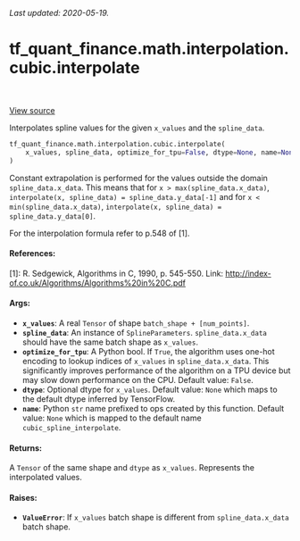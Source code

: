 <!--
This file is generated by a tool. Do not edit directly.
For open-source contributions the docs will be updated automatically.
-->

*Last updated: 2020-05-19.*

<div itemscope itemtype="http://developers.google.com/ReferenceObject">
<meta itemprop="name" content="tf_quant_finance.math.interpolation.cubic.interpolate" />
<meta itemprop="path" content="Stable" />
</div>

# tf_quant_finance.math.interpolation.cubic.interpolate

<!-- Insert buttons and diff -->

<table class="tfo-notebook-buttons tfo-api" align="left">
</table>

<a target="_blank" href="https://github.com/google/tf-quant-finance/blob/master/tf_quant_finance/math/interpolation/cubic/cubic_interpolation.py">View source</a>



Interpolates spline values for the given `x_values` and the `spline_data`.

```python
tf_quant_finance.math.interpolation.cubic.interpolate(
    x_values, spline_data, optimize_for_tpu=False, dtype=None, name=None
)
```



<!-- Placeholder for "Used in" -->

Constant extrapolation is performed for the values outside the domain
`spline_data.x_data`. This means that for `x > max(spline_data.x_data)`,
`interpolate(x, spline_data) = spline_data.y_data[-1]`
and for  `x < min(spline_data.x_data)`,
`interpolate(x, spline_data) = spline_data.y_data[0]`.

For the interpolation formula refer to p.548 of [1].

#### References:
[1]: R. Sedgewick, Algorithms in C, 1990, p. 545-550.
  Link: http://index-of.co.uk/Algorithms/Algorithms%20in%20C.pdf

#### Args:


* <b>`x_values`</b>: A real `Tensor` of shape `batch_shape + [num_points]`.
* <b>`spline_data`</b>: An instance of `SplineParameters`. `spline_data.x_data` should
  have the same batch shape as `x_values`.
* <b>`optimize_for_tpu`</b>: A Python bool. If `True`, the algorithm uses one-hot
  encoding to lookup indices of `x_values` in `spline_data.x_data`. This
  significantly improves performance of the algorithm on a TPU device but
  may slow down performance on the CPU.
  Default value: `False`.
* <b>`dtype`</b>: Optional dtype for `x_values`.
  Default value: `None` which maps to the default dtype inferred by
  TensorFlow.
* <b>`name`</b>: Python `str` name prefixed to ops created by this function.
  Default value: `None` which is mapped to the default name
  `cubic_spline_interpolate`.


#### Returns:

A `Tensor` of the same shape and `dtype` as `x_values`. Represents
the interpolated values.



#### Raises:


* <b>`ValueError`</b>:   If `x_values` batch shape is different from `spline_data.x_data` batch
  shape.